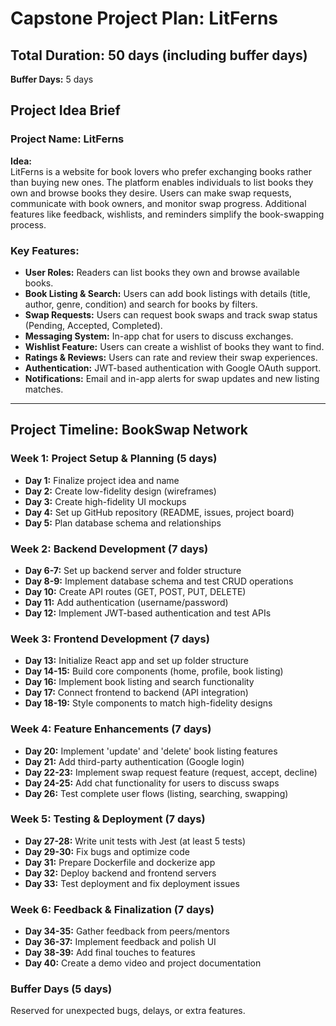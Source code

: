# Capstone Project Plan: LitFerns

## Total Duration: 50 days (including buffer days)  
**Buffer Days:** 5 days  

## Project Idea Brief
### Project Name: LitFerns

**Idea:**  
LitFerns is a website for book lovers who prefer exchanging books rather than buying new ones. The platform enables individuals to list books they own and browse books they desire. Users can make swap requests, communicate with book owners, and monitor swap progress. Additional features like feedback, wishlists, and reminders simplify the book-swapping process.

### Key Features:
- **User Roles:** Readers can list books they own and browse available books.
- **Book Listing & Search:** Users can add book listings with details (title, author, genre, condition) and search for books by filters.
- **Swap Requests:** Users can request book swaps and track swap status (Pending, Accepted, Completed).
- **Messaging System:** In-app chat for users to discuss exchanges.
- **Wishlist Feature:** Users can create a wishlist of books they want to find.
- **Ratings & Reviews:** Users can rate and review their swap experiences.
- **Authentication:** JWT-based authentication with Google OAuth support.
- **Notifications:** Email and in-app alerts for swap updates and new listing matches.

---

## Project Timeline: BookSwap Network

### **Week 1: Project Setup & Planning (5 days)**
- **Day 1:** Finalize project idea and name
- **Day 2:** Create low-fidelity design (wireframes)
- **Day 3:** Create high-fidelity UI mockups
- **Day 4:** Set up GitHub repository (README, issues, project board)
- **Day 5:** Plan database schema and relationships

### **Week 2: Backend Development (7 days)**
- **Day 6-7:** Set up backend server and folder structure
- **Day 8-9:** Implement database schema and test CRUD operations
- **Day 10:** Create API routes (GET, POST, PUT, DELETE)
- **Day 11:** Add authentication (username/password)
- **Day 12:** Implement JWT-based authentication and test APIs

### **Week 3: Frontend Development (7 days)**
- **Day 13:** Initialize React app and set up folder structure
- **Day 14-15:** Build core components (home, profile, book listing)
- **Day 16:** Implement book listing and search functionality
- **Day 17:** Connect frontend to backend (API integration)
- **Day 18-19:** Style components to match high-fidelity designs

### **Week 4: Feature Enhancements (7 days)**
- **Day 20:** Implement 'update' and 'delete' book listing features
- **Day 21:** Add third-party authentication (Google login)
- **Day 22-23:** Implement swap request feature (request, accept, decline)
- **Day 24-25:** Add chat functionality for users to discuss swaps
- **Day 26:** Test complete user flows (listing, searching, swapping)

### **Week 5: Testing & Deployment (7 days)**
- **Day 27-28:** Write unit tests with Jest (at least 5 tests)
- **Day 29-30:** Fix bugs and optimize code
- **Day 31:** Prepare Dockerfile and dockerize app
- **Day 32:** Deploy backend and frontend servers
- **Day 33:** Test deployment and fix deployment issues

### **Week 6: Feedback & Finalization (7 days)**
- **Day 34-35:** Gather feedback from peers/mentors
- **Day 36-37:** Implement feedback and polish UI
- **Day 38-39:** Add final touches to features
- **Day 40:** Create a demo video and project documentation

### **Buffer Days (5 days)**
Reserved for unexpected bugs, delays, or extra features.
